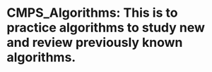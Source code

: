 # CMPS_Algorithms:  This is to practice algorithms to study new and review previously known algorithms.
